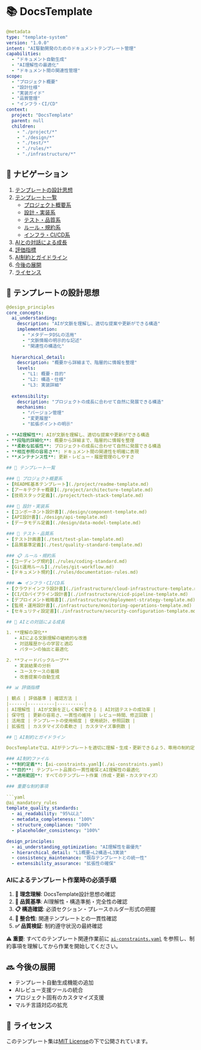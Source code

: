 # 📚 DocsTemplate

```yaml
@metadata
type: "template-system"
version: "1.0.0"
intent: "AI駆動開発のためのドキュメントテンプレート管理"
capabilities:
  - "ドキュメント自動生成"
  - "AI理解性の最適化"
  - "ドキュメント間の関連性管理"
scope:
  - "プロジェクト概要"
  - "設計仕様"
  - "実装ガイド"
  - "品質管理"
  - "インフラ・CI/CD"
context:
  project: "DocsTemplate"
  parent: null
  children:
    - "./project/*"
    - "./design/*"
    - "./test/*"
    - "./rules/*"
    - "./infrastructure/*"
```

## 📑 ナビゲーション

1. [テンプレートの設計思想](#-テンプレートの設計思想)
2. [テンプレート一覧](#-テンプレート一覧)
   - [プロジェクト概要系](#-プロジェクト概要系)
   - [設計・実装系](#-設計実装系)
   - [テスト・品質系](#-テスト品質系)
   - [ルール・規約系](#-ルール規約系)
   - [インフラ・CI/CD系](#️-インフラcicd系)
3. [AIとの対話による成長](#-aiとの対話による成長)
4. [評価指標](#-評価指標)
5. [AI制約とガイドライン](#-ai制約とガイドライン)
6. [今後の展開](#-今後の展開)
7. [ライセンス](#-ライセンス)

## 🎯 テンプレートの設計思想

```yaml
@design_principles
core_concepts:
  ai_understanding:
    description: "AIが文脈を理解し、適切な提案や更新ができる構造"
    implementation:
      - "メタデータDSLの活用"
      - "文脈情報の明示的な記述"
      - "関連性の構造化"
  
  hierarchical_detail:
    description: "概要から詳細まで、階層的に情報を整理"
    levels:
      - "L1: 概要・目的"
      - "L2: 構造・仕様"
      - "L3: 実装詳細"
  
  extensibility:
    description: "プロジェクトの成長に合わせて自然に発展できる構造"
    mechanisms:
      - "バージョン管理"
      - "変更履歴"
      - "拡張ポイントの明示"

- **AI理解性**: AIが文脈を理解し、適切な提案や更新ができる構造
- **段階的詳細化**: 概要から詳細まで、階層的に情報を整理
- **柔軟な拡張性**: プロジェクトの成長に合わせて自然に発展できる構造
- **相互参照の容易さ**: ドキュメント間の関連性を明確に表現
- **メンテナンス性**: 更新・レビュー・履歴管理のしやすさ

## 📑 テンプレート一覧

### 📘 プロジェクト概要系
- [README基本テンプレート](./project/readme-template.md)
- [アーキテクチャ概要](./project/architecture-template.md)
- [技術スタック定義](./project/tech-stack-template.md)

### 🔧 設計・実装系
- [コンポーネント設計書](./design/component-template.md)
- [API設計書](./design/api-template.md)
- [データモデル定義](./design/data-model-template.md)

### 🧪 テスト・品質系
- [テスト計画書](./test/test-plan-template.md)
- [品質基準定義](./test/quality-standard-template.md)

### 📋 ルール・規約系
- [コーディング規約](./rules/coding-standard.md)
- [Git運用ルール](./rules/git-workflow.md)
- [ドキュメント規約](./rules/documentation-rules.md)

### ☁️ インフラ・CI/CD系
- [クラウドインフラ設計書](./infrastructure/cloud-infrastructure-template.md)
- [CI/CDパイプライン設計書](./infrastructure/cicd-pipeline-template.md)
- [デプロイメント戦略書](./infrastructure/deployment-strategy-template.md)
- [監視・運用設計書](./infrastructure/monitoring-operations-template.md)
- [セキュリティ設定書](./infrastructure/security-configuration-template.md)

## 🌿 AIとの対話による成長

1. **理解の深化**
   - AIによる文脈理解の継続的な改善
   - 対話履歴からの学習と適応
   - パターンの抽出と最適化

2. **フィードバックループ**
   - 実装結果の分析
   - ユースケースの蓄積
   - 改善提案の自動生成

## 📊 評価指標

| 観点 | 評価基準 | 確認方法 |
|------|----------|----------|
| AI理解性 | AIが文脈を正しく解釈できる | AI対話テストの成功率 |
| 保守性 | 更新の容易さ、一貫性の維持 | レビュー時間、修正回数 |
| 活用度 | テンプレートの使用頻度 | 使用統計、参照回数 |
| 拡張性 | カスタマイズの柔軟さ | カスタマイズ事例数 |

## 🤖 AI制約とガイドライン

DocsTemplateでは、AIがテンプレートを適切に理解・生成・更新できるよう、専用の制約定義を設けています。

### AI制約ファイル
- **制約定義**: [ai-constraints.yaml](./ai-constraints.yaml)
- **目的**: テンプレート品質の一貫性確保とAI理解性の最適化
- **適用範囲**: すべてのテンプレート作業（作成・更新・カスタマイズ）

### 重要な制約事項

```yaml
@ai_mandatory_rules
template_quality_standards:
  - ai_readability: "95%以上"
  - metadata_completeness: "100%"
  - structure_compliance: "100%"
  - placeholder_consistency: "100%"

design_principles:
  - ai_understanding_optimization: "AI理解性を最優先"
  - hierarchical_detail: "L1概要→L2構造→L3実装"
  - consistency_maintenance: "既存テンプレートとの統一性"
  - extensibility_assurance: "拡張性の確保"
```

### AIによるテンプレート作業時の必須手順

1. **📖 理念理解**: DocsTemplate設計思想の確認
2. **🎯 品質基準**: AI理解性・構造準拠・完全性の確認
3. **📋 構造確認**: 必須セクション・プレースホルダー形式の把握
4. **🔄 整合性**: 関連テンプレートとの一貫性確認
5. **✅ 品質検証**: 制約遵守状況の最終確認

**⚠️ 重要**: すべてのテンプレート関連作業前に [`ai-constraints.yaml`](./ai-constraints.yaml) を参照し、制約事項を理解してから作業を開始してください。

## 🔜 今後の展開

- テンプレート自動生成機能の追加
- AIレビュー支援ツールの統合
- プロジェクト固有のカスタマイズ支援
- マルチ言語対応の拡充

## 📜 ライセンス

このテンプレート集は[MIT License](./LICENSE)の下で公開されています。